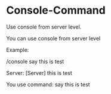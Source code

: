 # Console-Command
Use console from server level.


You can use console from server level

Example:

/console say this is test

Server: [Server] this is test

You use command: say this is test
